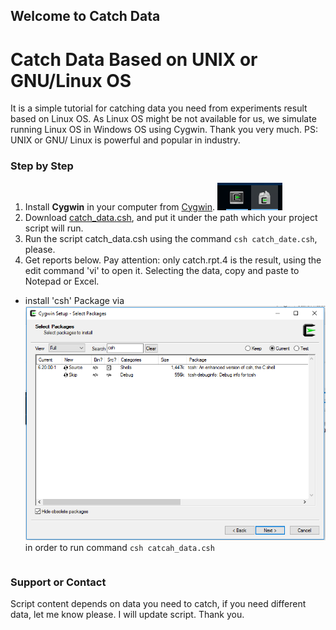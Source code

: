 ## Welcome to Catch Data

#   Catch Data Based on UNIX or GNU/Linux OS   #
  It is a simple tutorial for catching data you need from experiments result based on Linux OS. As Linux OS might be not available for us, we simulate running Linux OS in Windows OS using Cygwin. Thank you very much.
  PS: UNIX or GNU/ Linux is powerful and popular in industry.

### Step by Step
1. Install **Cygwin** in your computer from [Cygwin](https://www.cygwin.com/). ![Cygwin and Setup](https://github.com/t9527/catch_data/blob/master/Catch_data_3.PNG)
2. Download [catch_data.csh](https://github.com/t9527/catch_data/blob/master/catch_data.csh), and put it under the path which your project script will run.
3. Run the script catch_data.csh using the command `csh catch_date.csh`, please.
4. Get reports below. Pay attention: only catch.rpt.4 is the result, using the edit command 'vi' to open it. Selecting the data, copy and paste to Notepad or Excel.

- install 'csh' Package via ![Cygwin Setup](https://github.com/t9527/catch_data/blob/master/Catch_data_4.PNG) in order to run command `csh catcah_data.csh`


```markdown


```

### Support or Contact

Script content depends on data you need to catch, if you need different data, let me know please. I will update script. Thank you.
